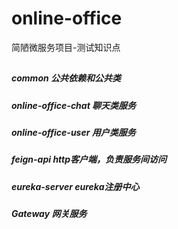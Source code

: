 # online-office
简陋微服务项目-测试知识点
##
##### common 公共依赖和公共类
##### online-office-chat 聊天类服务
##### online-office-user 用户类服务
##### feign-api http客户端，负责服务间访问
##### eureka-server eureka注册中心
##### Gateway 网关服务

